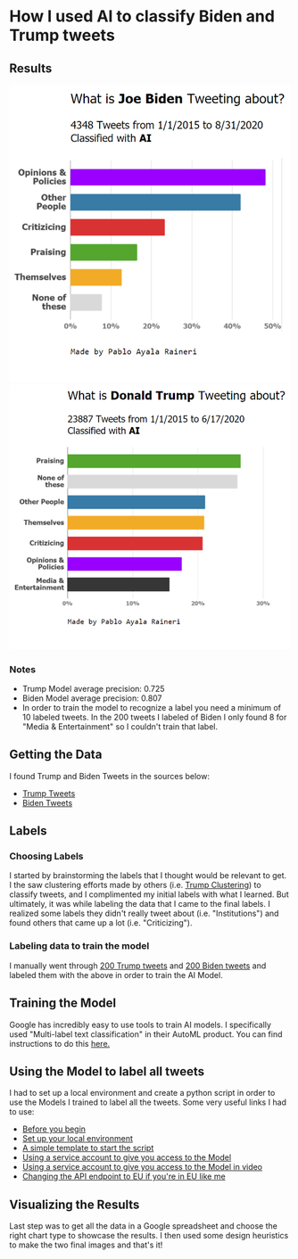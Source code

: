 # How I used AI to classify Biden and Trump tweets

## Results

![](https://raw.githubusercontent.com/Paulocochile/profilebreakdown/main/BidenR.PNG)
![](https://raw.githubusercontent.com/Paulocochile/profilebreakdown/main/TrumpR.PNG)

### Notes

- Trump Model average precision: 0.725
- Biden Model average precision: 0.807
- In order to train the model to recognize a label you need a minimum of 10 labeled tweets. In the 200 tweets I labeled of Biden I only found 8 for "Media & Entertainment" so I couldn't train that label.  

## Getting the Data

I found Trump and Biden Tweets in the sources below:

- [Trump Tweets](https://www.kaggle.com/austinreese/trump-tweets?select=realdonaldtrump.csv)
- [Biden Tweets](https://www.kaggle.com/rohanrao/joe-biden-tweets)


## Labels

### Choosing Labels

I started by brainstorming the labels that I thought would be relevant to get.
I the saw clustering efforts made by others (i.e. [Trump Clustering](https://www.kaggle.com/wordcards/trump-tweets-clustering)) to classify tweets, and I complimented my initial labels with what I learned.
But ultimately, it was while labeling the data that I came to the final labels. I realized some labels they didn't really tweet about (i.e. "Institutions") and found others that came up a lot (i.e. "Criticizing").

### Labeling data to train the model

I manually went through [200 Trump tweets](https://raw.githubusercontent.com/Paulocochile/profilebreakdown/main/TrumpTrainingData.csv) and [200 Biden tweets](https://raw.githubusercontent.com/Paulocochile/profilebreakdown/main/BidenTrainingData.csv) and labeled them with the above in order to train the AI Model.

## Training the Model

Google has incredibly easy to use tools to train AI models. I specifically used "Multi-label text classification" in their AutoML product.
You can find instructions to do this [here.](https://medium.com/voice-tech-podcast/auto-text-classification-using-googles-automl-80f151ffa176)

## Using the Model to label all tweets

I had to set up a local environment and create a python script in order to use the Models I trained to label all the tweets. Some very useful links I had to use:

- [Before you begin](https://cloud.google.com/natural-language/automl/docs/before-you-begin?_ga=2.117550720.-828033756.1603643984)
- [Set up your local environment](https://cloud.google.com/python/setup#linux)
- [A simple template to start the script](https://cloud.google.com/natural-language/automl/docs/predict)
- [Using a service account to give you access to the Model](https://cloud.google.com/iam/docs/creating-managing-service-accounts#iam-service-accounts-create-python)
- [Using a service account to give you access to the Model in video](https://www.youtube.com/watch?v=tSnzoW4RlaQ&ab_channel=GoogleCloudPlatform)
- [Changing the API endpoint to EU if you're in EU like me](https://cloud.google.com/natural-language/automl/docs/locations)

## Visualizing the Results

Last step was to get all the data in a Google spreadsheet and choose the right chart type to showcase the results. I then used some design heuristics to make the two final images and that's it!
